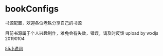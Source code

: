 # bookConfigs
书源配置，欢迎各位老铁分享自己的书源

目前书源属于个人兴趣制作，难免会有失效，错误，请及时反馈 upload by wxdjs 20190104

[55小说网](ifreetime://configs/https://raw.githubusercontent.com/jxd524/bookConfigs/master/55%E5%B0%8F%E8%AF%B4%E7%BD%91-%E7%88%B1%E9%98%85%E4%B9%A6%E9%A6%99.txt) 
